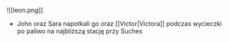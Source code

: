 ![[leon.png]]

- John oraz Sara napotkali go oraz [[Victor|Victora]] podczas wycieczki po paliwo na najbliższą stację przy Suches